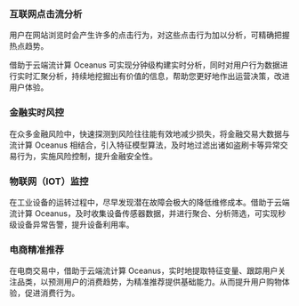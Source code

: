 ### 互联网点击流分析
用户在网站浏览时会产生许多的点击行为，对这些点击行为加以分析，可精确把握热点趋势。

借助于云端流计算 Oceanus 可实现分钟级构建实时分析，同时对用户行为数据进行实时汇聚分析，持续地挖掘出有价值的信息，帮助您更好地作出运营决策，改进用户体验。

### 金融实时风控
在众多金融风险中，快速探测到风险往往能有效地减少损失，将金融交易大数据与流计算 Oceanus 相结合，引入特征模型算法，及时地过滤出诸如盗刷卡等异常交易行为，实施风险控制，提升金融安全性。

### 物联网（IOT）监控
在工业设备的运转过程中，尽早发现潜在故障会极大的降低维修成本。借助于云端流计算 Oceanus，及时收集设备传感器数据，并进行聚合、分析筛选，可实现秒级设备异常告警，提升设备利用率。

### 电商精准推荐
在电商交易中，借助于云端流计算 Oceanus，实时地提取特征变量、跟踪用户关注品类，以预测用户的消费趋势，为精准推荐提供基础能力。从而提升用户购物体验，促进消费行为。

